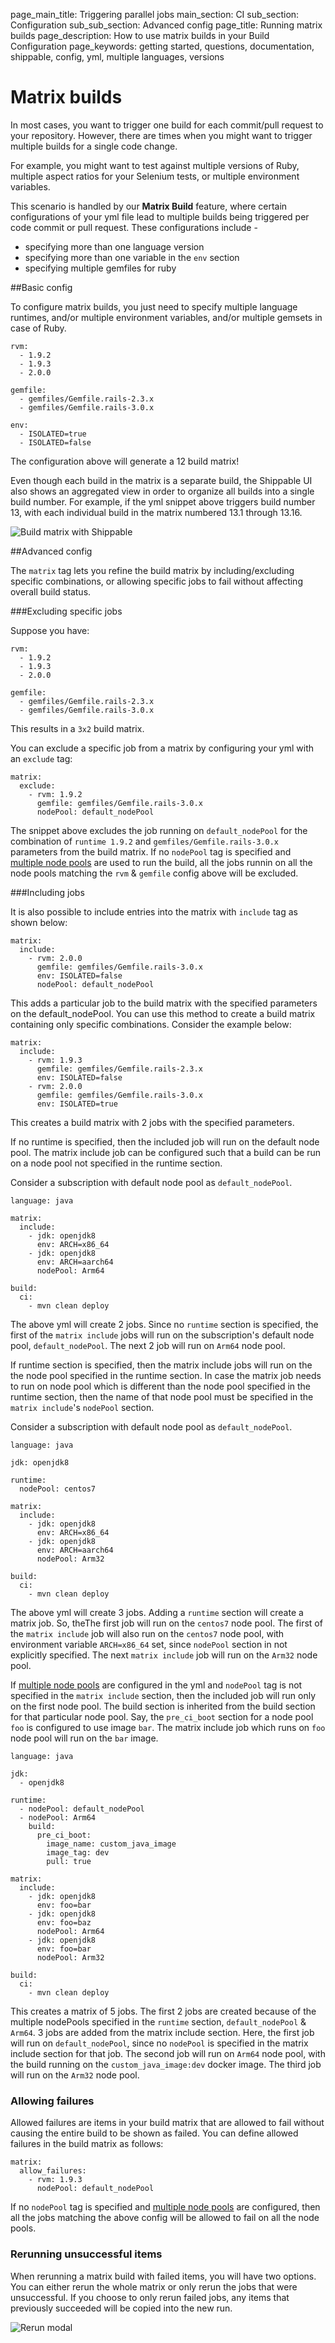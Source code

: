 page_main_title: Triggering parallel jobs
main_section: CI
sub_section: Configuration
sub_sub_section: Advanced config
page_title: Running matrix builds
page_description: How to use matrix builds in your Build Configuration
page_keywords: getting started, questions, documentation, shippable, config, yml, multiple languages, versions

# Matrix builds

In most cases, you want to trigger one build for each commit/pull request to your repository. However, there are times when you might want to trigger multiple builds for a single code change.

For example, you might want to test against multiple versions of Ruby, multiple aspect ratios for your Selenium tests, or multiple environment variables.

This scenario is handled by our **Matrix Build** feature, where certain configurations of your yml file lead to multiple builds being triggered per code commit or pull request. These configurations include -

-  specifying more than one language version
-  specifying more than one variable in the `env` section
-  specifying multiple gemfiles for ruby

##Basic config

To configure matrix builds, you just need to specify multiple language runtimes, and/or multiple environment variables, and/or multiple gemsets in case of Ruby.

```
rvm:
  - 1.9.2
  - 1.9.3
  - 2.0.0

gemfile:
  - gemfiles/Gemfile.rails-2.3.x
  - gemfiles/Gemfile.rails-3.0.x

env:
  - ISOLATED=true
  - ISOLATED=false
```

The configuration above will generate a 12 build matrix!

Even though each build in the matrix is a separate build, the Shippable UI also shows an aggregated view in order to organize all builds into a single build number. For example, if the yml snippet above triggers build number 13, with each individual build in the matrix numbered 13.1 through 13.16.

<img src="../../images/ci/matrix-builds.png" alt="Build matrix with Shippable">


##Advanced config

The `matrix` tag lets you refine the build matrix by including/excluding specific combinations, or allowing specific jobs to fail without affecting overall build status.

###Excluding specific jobs

Suppose you have:

```
rvm:
  - 1.9.2
  - 1.9.3
  - 2.0.0

gemfile:
  - gemfiles/Gemfile.rails-2.3.x
  - gemfiles/Gemfile.rails-3.0.x

```
This results in a `3x2` build matrix.

You can exclude a specific job from a matrix by configuring your yml with an `exclude` tag:

```
matrix:
  exclude:
    - rvm: 1.9.2
      gemfile: gemfiles/Gemfile.rails-3.0.x
      nodePool: default_nodePool
```

The snippet above excludes the job running on `default_nodePool` for the combination of `runtime 1.9.2` and `gemfiles/Gemfile.rails-3.0.x` parameters from the build matrix. If no `nodePool` tag is specified and [multiple node pools](runtime-config/) are used to run the build, all the jobs runnin on all the node pools matching the `rvm` & `gemfile` config above will be excluded.

###Including jobs

It is also possible to include entries into the matrix with `include` tag as shown below:

```
matrix:
  include:
    - rvm: 2.0.0
      gemfile: gemfiles/Gemfile.rails-3.0.x
      env: ISOLATED=false
      nodePool: default_nodePool
```
This adds a particular job to the build matrix with the specified parameters on the default_nodePool. You can use this method to create a build matrix containing only specific combinations. Consider the example below:

```
matrix:
  include:
    - rvm: 1.9.3
      gemfile: gemfiles/Gemfile.rails-2.3.x
      env: ISOLATED=false
    - rvm: 2.0.0
      gemfile: gemfiles/Gemfile.rails-3.0.x
      env: ISOLATED=true
```
This creates a build matrix with 2 jobs with the specified parameters.

If no runtime is specified, then the included job will run on the default node pool. The matrix include job can be configured such that a build can be run on a node pool not specified in the runtime section.

Consider a subscription with default node pool as `default_nodePool`.
```
language: java

matrix:
  include:
    - jdk: openjdk8
      env: ARCH=x86_64
    - jdk: openjdk8
      env: ARCH=aarch64
      nodePool: Arm64

build:
  ci:
    - mvn clean deploy
```
The above yml will create 2 jobs. Since no `runtime` section is specified, the first of the `matrix include` jobs will run on the subscription's default node pool, `default_nodePool`. The next 2 job will run on `Arm64` node pool.

If runtime section is specified, then the matrix include jobs will run on the the node pool specified in the runtime section. In case the matrix job needs to run on node pool which is different than the node pool specified in the runtime section, then the name of that node pool must be specified in the `matrix include`'s `nodePool` section.

Consider a subscription with default node pool as `default_nodePool`.
```
language: java

jdk: openjdk8

runtime:
  nodePool: centos7

matrix:
  include:
    - jdk: openjdk8
      env: ARCH=x86_64
    - jdk: openjdk8
      env: ARCH=aarch64
      nodePool: Arm32

build:
  ci:
    - mvn clean deploy
```
The above yml will create 3 jobs. Adding a `runtime` section will create a matrix job. So, theThe first job will run on the `centos7` node pool. The first of the `matrix include` job will also run on the `centos7` node pool, with environment variable `ARCH=x86_64` set, since `nodePool` section in not explicitly specified. The next `matrix include` job will run on the `Arm32` node pool.

If [multiple node pools](runtime-config/) are configured in the yml and `nodePool` tag is not specified in the `matrix include` section, then the included job will run only on the first node pool. The build section is inherited from the build section for that particular node pool. Say, the `pre_ci_boot` section for a node pool `foo` is configured to use image `bar`. The matrix include job which runs on `foo` node pool will run on the `bar` image.

```
language: java

jdk:
  - openjdk8

runtime:
  - nodePool: default_nodePool
  - nodePool: Arm64
    build:
      pre_ci_boot:
        image_name: custom_java_image
        image_tag: dev
        pull: true

matrix:
  include:
    - jdk: openjdk8
      env: foo=bar
    - jdk: openjdk8
      env: foo=baz
      nodePool: Arm64
    - jdk: openjdk8
      env: foo=bar
      nodePool: Arm32

build: 
  ci:
    - mvn clean deploy
```

This creates a matrix of 5 jobs. The first 2 jobs are created because of the multiple nodePools specified in the `runtime` section, `default_nodePool` & `Arm64`. 3 jobs are added from the matrix include section. Here, the first job will run on `default_nodePool`, since no `nodePool` is specified in the matrix include section for that job. The second job will run on `Arm64` node pool, with the build running on the `custom_java_image:dev` docker image. The third job will run on the `Arm32` node pool.

### Allowing failures

Allowed failures are items in your build matrix that are allowed to fail without causing the entire build to be shown as failed. You can define allowed failures in the build matrix as follows:

```
matrix:
  allow_failures:
    - rvm: 1.9.3
      nodePool: default_nodePool
```

If no `nodePool` tag is specified and [multiple node pools](runtime-config/) are configured, then all the jobs matching the above config will be allowed to fail on all the node pools.

### Rerunning unsuccessful items

When rerunning a matrix build with failed items, you will have two options.  You can either rerun the whole matrix or only rerun the jobs that were unsuccessful.  If you choose to only rerun failed jobs, any items that previously succeeded will be copied into the new run.

<img src="../../images/ci/rerun-modal.png" alt="Rerun modal">
